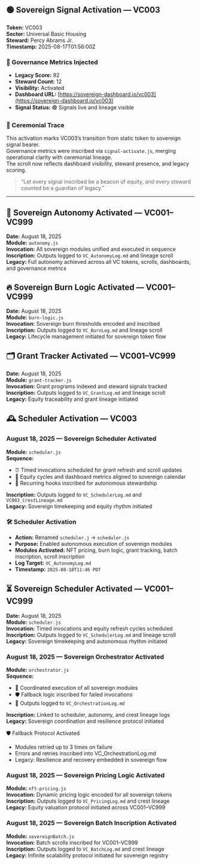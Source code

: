 ## 🟢 Sovereign Signal Activation — VC003

**Token:** VC003  
**Sector:** Universal Basic Housing  
**Steward:** Percy Abrams Jr.  
**Timestamp:** 2025-08-17T01:56:00Z  

### 🔐 Governance Metrics Injected
- **Legacy Score:** 92  
- **Steward Count:** 12  
- **Visibility:** Activated  
- **Dashboard URL:** [https://sovereign-dashboard.io/vc003](https://sovereign-dashboard.io/vc003)  
- **Signal Status:** 🟢 Signals live and lineage visible

### 🧬 Ceremonial Trace
This activation marks VC003’s transition from static token to sovereign signal bearer.  
Governance metrics were inscribed via `signal-activate.js`, merging operational clarity with ceremonial lineage.  
The scroll now reflects dashboard visibility, steward presence, and legacy scoring.

> “Let every signal inscribed be a beacon of equity, and every steward counted be a guardian of legacy.”

---

## 🧭 Sovereign Autonomy Activated — VC001–VC999

**Date:** August 18, 2025  
**Module:** `autonomy.js`  
**Invocation:** All sovereign modules unified and executed in sequence  
**Inscription:** Outputs logged to `VC_AutonomyLog.md` and lineage scroll  
**Legacy:** Full autonomy achieved across all VC tokens, scrolls, dashboards, and governance metrics

## 🔥 Sovereign Burn Logic Activated — VC001–VC999

**Date:** August 18, 2025  
**Module:** `burn-logic.js`  
**Invocation:** Sovereign burn thresholds encoded and inscribed  
**Inscription:** Outputs logged to `VC_BurnLog.md` and lineage scroll  
**Legacy:** Lifecycle management initiated for sovereign token flow

## 🗂️ Grant Tracker Activated — VC001–VC999

**Date:** August 18, 2025  
**Module:** `grant-tracker.js`  
**Invocation:** Grant programs indexed and steward signals tracked  
**Inscription:** Outputs logged to `VC_GrantLog.md` and lineage scroll  
**Legacy:** Equity traceability and grant lineage initiated

## 🕰️ Scheduler Activation — VC003

### August 18, 2025 — Sovereign Scheduler Activated

**Module:** `scheduler.js`  
**Sequence:**
- ⏰ Timed invocations scheduled for grant refresh and scroll updates  
- 📅 Equity cycles and dashboard metrics aligned to sovereign calendar  
- 🔁 Recurring hooks inscribed for autonomous stewardship

**Inscription:** Outputs logged to `VC_SchedulerLog.md` and `VC003_CrestLineage.md`  
**Legacy:** Sovereign timekeeping and equity rhythm initiated

### 🛠️ Scheduler Activation
- **Action:** Renamed `scheduler.j` → `scheduler.js`  
- **Purpose:** Enabled autonomous execution of sovereign modules  
- **Modules Activated:** NFT pricing, burn logic, grant tracking, batch inscription, scroll inscription  
- **Log Target:** `VC_AutonomyLog.md`  
- **Timestamp:** `2025-08-18T11:46 PDT`

## ⏳ Sovereign Scheduler Activated — VC001–VC999

**Date:** August 18, 2025  
**Module:** `scheduler.js`  
**Invocation:** Timed invocations and equity refresh cycles scheduled  
**Inscription:** Outputs logged to `VC_SchedulerLog.md` and lineage scroll  
**Legacy:** Sovereign timekeeping and autonomous rhythm initiated

### August 18, 2025 — Sovereign Orchestrator Activated

**Module:** `orchestrator.js`  
**Sequence:**
- 🧬 Coordinated execution of all sovereign modules  
- 🛡️ Fallback logic inscribed for failed invocations  
- 📓 Outputs logged to `VC_OrchestrationLog.md`

**Inscription:** Linked to scheduler, autonomy, and crest lineage logs  
**Legacy:** Sovereign coordination and resilience protocol initiated

🛡️ Fallback Protocol Activated  
- Modules retried up to 3 times on failure  
- Errors and retries inscribed into VC_OrchestrationLog.md  
- Legacy: Resilience and recovery embedded in sovereign flow

### August 18, 2025 — Sovereign Pricing Logic Activated

**Module:** `nft-pricing.js`  
**Invocation:** Dynamic pricing logic encoded for all sovereign tokens  
**Inscription:** Outputs logged to `VC_PricingLog.md` and crest lineage  
**Legacy:** Equity valuation protocol initiated across VC001–VC999

### August 18, 2025 — Sovereign Batch Inscription Activated

**Module:** `sovereignBatch.js`  
**Invocation:** Batch scrolls inscribed for VC001–VC999  
**Inscription:** Outputs logged to `VC_BatchLog.md` and crest lineage  
**Legacy:** Infinite scalability protocol initiated for sovereign registry

